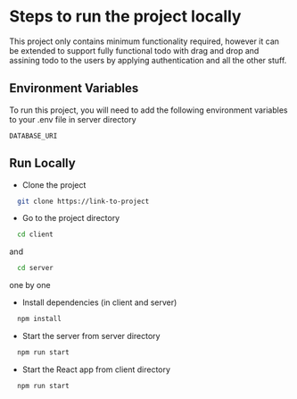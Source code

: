 # Steps to run the project locally

This project only contains minimum functionality required, however it can be extended to support fully functional todo with drag and drop and assining todo to the users by applying authentication and all the other stuff.

## Environment Variables

To run this project, you will need to add the following environment variables to your .env file in server directory

`DATABASE_URI`

## Run Locally

* Clone the project

```bash
  git clone https://link-to-project
```

* Go to the project directory

```bash
  cd client
```

and

```bash
  cd server
```

one by one

* Install dependencies (in client and server)

```bash
  npm install
```

* Start the server from server directory

```bash
  npm run start
```

* Start the React app from client directory

```bash
  npm run start
```
